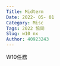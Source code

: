 ```yaml
---
Title: Midterm
Date: 2022- 05- 01
Category: Misc
Tags: 2022 協同
Slug: w10 nx
Author: 40923243
---
```

W10任務
<!-- PELICAN_END_SUMMARY -->
